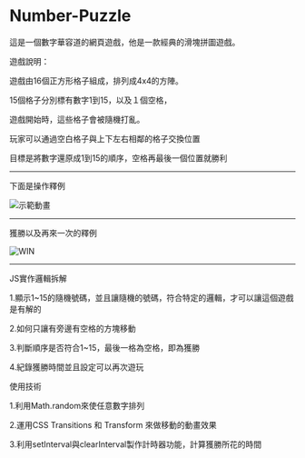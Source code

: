 # Number-Puzzle


這是一個數字華容道的網頁遊戲，他是一款經典的滑塊拼圖遊戲。

遊戲說明：

遊戲由16個正方形格子組成，排列成4x4的方陣。

15個格子分別標有數字1到15，以及１個空格，

遊戲開始時，這些格子會被隨機打亂。

玩家可以通過空白格子與上下左右相鄰的格子交換位置

目標是將數字還原成1到15的順序，空格再最後一個位置就勝利

---------------------------------------------------------

下面是操作釋例


![示範動畫](https://github.com/user-attachments/assets/73c3d80b-46f5-4f87-bf3d-93844035eff2)


---------------------------------------------------------

獲勝以及再來一次的釋例


![WIN](https://github.com/user-attachments/assets/d706b809-88b1-436f-be40-b6b867c62744)


---------------------------------------------------------


JS實作邏輯拆解

1.顯示1~15的隨機號碼，並且讓隨機的號碼，符合特定的邏輯，才可以讓這個遊戲是有解的

2.如何只讓有旁邊有空格的方塊移動

3.判斷順序是否符合1~15，最後一格為空格，即為獲勝

4.紀錄獲勝時間並且設定可以再次遊玩


使用技術

1.利用Math.random來使任意數字排列

2.運用CSS Transitions 和 Transform 來做移動的動畫效果

3.利用setInterval與clearInterval製作計時器功能，計算獲勝所花的時間


